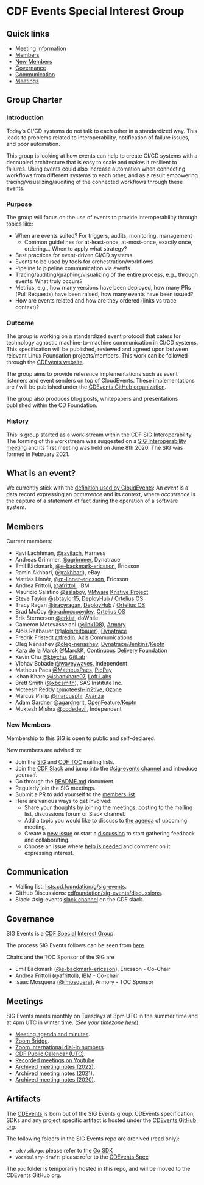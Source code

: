 # CDF Events Special Interest Group

## Quick links

- [Meeting Information](#meetings)
- [Members](#members)
- [New Members](#new-members)
- [Governance](#governance)
- [Communication](#communication)
- [Meetings](#meetings)

## Group Charter

### Introduction

Today’s CI/CD systems do not talk to each other in a standardized way. This leads to problems related to interoperability, notification of failure issues, and poor automation.

This group is looking at how events can help to create CI/CD systems with a decoupled architecture that is easy to scale and makes it resilient to failures. Using events could also increase automation when connecting workflows from different systems to each other, and as a result empowering tracing/visualizing/auditing of the connected workflows through these events.

### Purpose

The group will focus on the use of events to provide interoperability through topics like:

- When are events suited? For triggers, audits, monitoring, management
  - Common guidelines for at-least-once, at-most-once, exactly once, ordering… When to apply what strategy?
- Best practices for event-driven CI/CD systems
- Events to be used by tools for orchestration/workflows
- Pipeline to pipeline communication via events
- Tracing/auditing/graphing/visualizing of the entire process, e.g., through events. What truly occurs?
- Metrics, e.g., how many versions have been deployed, how many PRs (Pull Requests) have been raised, how many events have been issued?
- How are events related and how are they ordered (links vs trace context)?

### Outcome

The group is working on a standardized event protocol that caters for technology agnostic machine-to-machine communication in CI/CD systems. This specification will be published, reviewed and agreed upon between relevant Linux Foundation projects/members. This work can be followed through the [CDEvents website](https://cdevents.dev/).

The group aims to provide reference implementations such as event listeners and event senders on top of CloudEvents. These implementations are / will be published under the [CDEvents GitHub organization](https://github.com/cdevents).

The group also produces blog posts, whitepapers and presentations published within the CD Foundation.

### History

This is group started as a work-stream within the CDF SIG Interoperability.
The forming of the workstream was suggested on a [SIG Interoperability meeting](https://github.com/cdfoundation/sig-interoperability/blob/master/docs/meetings_2020.md#May-28-2020) and its first meeting was held on June 8th 2020.
The SIG was formed in February 2021.

## What is an event?

We currently stick with the [definition used by CloudEvents](https://github.com/cloudevents/spec/blob/v1.0/spec.md#terminology):
An *event* is a data record expressing an *occurrence* and its context, where *occurrence* is the capture of a statement of fact during the operation of a software system.

## Members

Current members:

- Ravi Lachhman, [@ravilach](https://github.com/ravilach), Harness
- Andreas Grimmer, [@agrimmer](https://github.com/agrimmer), Dynatrace
- Emil Bäckmark, [@e-backmark-ericsson](https://github.com/e-backmark-ericsson), Ericsson
- Ramin Akhbari, ([@rakhbari](https://github.com/rakhbari)), eBay
- Mattias Linnér, [@m-linner-ericsson](https://github.com/m-linner-ericsson), Ericsson
- Andrea Frittoli, [@afrittoli](https://github.com/afrittoli), IBM
- Mauricio Salatino [@salaboy](https://github.com/salaboy), [VMware](https://vmware.com) [Knative Project](http://knative.dev)
- Steve Taylor [@sbtaylor15](https://github.com/sbtaylor15), [DeployHub](https://www.deployhub.com) / [Ortelius OS](https://ortelius.io)
- Tracy Ragan [@tracyragan](https://github.com/tracyragan), [DeployHub](https://www.deployhub.com) / [Ortelius OS](https://ortelius.io)
- Brad McCoy [@bradmccooydev](https://github.com/bradmccoydev), [Ortelius OS](https://ortelius.io)
- Erik Sternerson [@erkist](https://github.com/erkist), doWhile
- Cameron Motevasselani ([@link108](https://github.com/link108)), [Armory](https://www.armory.io/)
- Alois Reitbauer ([@aloisreitbauer](https://github.com/aloisreitbauer)), [Dynatrace](https://www.dynatrace.com/)
- Fredrik Fristedt [@fredjn](https://github.com/fredjn), Axis Communications
- Oleg Nenashev [@oleg-nenashev](https://github.com/oleg-nenashev), [Dynatrace](https://www.dynatrace.com/)/[Jenkins](https://jenkins.io)/[Keptn](https://keptn.sh)
- Kara de la Marck [@MarckK](https://github.com/MarckK), Continuous Delivery Foundation
- Kevin Chu [@kbychu](https://github.com/kbychu), [GitLab](https://gitlab.com/)
- Vibhav Bobade [@waveywaves](https://github.com/waveywaves), Independent
- Matheus Paes [@MatheusPaes](https://github.com/MatheusPaes), [PicPay](https://picpay.com/)
- Ishan Khare [@ishankhare07](https://github.com/ishankhare07), [Loft Labs](https://loft.sh/)
- Brett Smith ([@xbcsmith](https://github.com/xbcsmith)), SAS Institute Inc.
- Moteesh Reddy [@moteesh-in2tive](https://github.com/moteesh-in2tive), [Ozone](https://ozone.one/)
- Marcus Philip [@marcusphi](https://github.com/marcusphi), [Avanza](https://www.avanza.se/)
- Adam Gardner [@agardnerit](https://github.com/agardnerit), [OpenFeature](https://openfeature.dev)/[Keptn](https://keptn.sh)
- Muktesh Mishra [@codedevil](https://github.com/mukteshkrmishra), Independent

### New Members

Membership to this SIG is open to public and self-declared.

New members are advised to:

- Join the [SIG](https://lists.cd.foundation/g/sig-events) and
[CDF TOC](https://lists.cd.foundation/g/cdf-toc) mailing lists.
- Join the [CDF Slack](https://join.slack.com/t/cdeliveryfdn/shared_invite/zt-nwc0jjd0-G65oEpv5ynFfPD5oOX5Ogg) and jump into the [#sig-events channel](https://cdeliveryfdn.slack.com/archives/C0151BTKEJX) and introduce yourself.
- Go through the [README.md](README.md) document.
- Regularly join the SIG meetings.
- Submit a PR to add yourself to the [members list](#members).
- Here are various ways to get involved:
  - Share your thoughts by joining the meetings, posting to the mailing list, discussions forum or Slack channel.
  - Add a topic you would like to discuss to [the agenda](https://hackmd.io/xjK5ujQbTHSaEZjoY28b8g) of upcoming meeting.
  - Create a [new issue](https://github.com/cdfoundation/sig-events/issues) or start a [discussion](https://github.com/cdfoundation/sig-events/discussions) to start gathering feedback and collaborating.
  - Choose an issue where [help is needed](https://github.com/cdfoundation/sig-events/issues/labels/help%20wanted) and comment on it expressing interest.

## Communication

- Mailing list: [lists.cd.foundation/g/sig-events](https://lists.cd.foundation/g/sig-events).
- GitHub Discussions: [cdfoundation/sig-events/discussions](https://github.com/cdfoundation/sig-events/discussions).
- Slack: #sig-events [slack channel](https://cdeliveryfdn.slack.com/archives/C0151BTKEJX) on the CDF slack.

## Governance

SIG Events is a [CDF Special Interest Group](https://github.com/cdfoundation/toc/tree/master/sigs).

The process SIG Events follows can be seen from [here](https://github.com/cdfoundation/toc/blob/master/GROUPS.md#sigs).

Chairs and the TOC Sponsor of the SIG are

* Emil Bäckmark ([@e-backmark-ericsson](https://github.com/e-backmark-ericsson)), Ericsson - Co-Chair
* Andrea Frittoli ([@afrittoli](https://github.com/afrittoli)), IBM - Co-chair
* Isaac Mosquera ([@imosquera](https://github.com/imosquera)), Armory - TOC Sponsor

## Meetings

SIG Events meets monthly on Tuesdays at 3pm UTC in the summer time and at 4pm UTC in winter time. (*See your timezone [here](https://time.is/3pm_in_UTC)*).

- [Meeting agenda and minutes](./docs/SIG%20Meeting%20Notes%20current.md).
- [Zoom Bridge](https://zoom.us/j/98408983891?pwd=VXBxMjJTaThGRGFWRXFmdUxsRUZUdz09).
- [Zoom International dial-in numbers](https://zoom.us/zoomconference).
- [CDF Public Calendar (UTC)](https://calendar.google.com/calendar/u/0/embed?src=linuxfoundation.org_mhf0kmgedn67ihni8r129avp24@group.calendar.google.com&ctz=UTC).
- [Recorded meetings on Youtube](https://www.youtube.com/playlist?list=PL2KXbZ9-EY9RlxWAnAjxs8Azuz11XVhkC)
- [Archived meeting notes (2022)](./docs/SIG%20Meeting%20Notes%202022.md).
- [Archived meeting notes (2021)](./docs/SIG%20Meeting%20Notes%202021.md).
- [Archived meeting notes (2020)](./docs/Events%20Workstream%20Meeting%20Notes%202020.md).

## Artifacts

The [CDEvents](https://cdevents.dev) is born out of the SIG Events group.
CDEvents specification, SDKs and any project specific artifact is hosted under the [CDEvents GitHub org](https://github.com/cdevents).

The following folders in the SIG Events repo are archived (read only):
- `cde/sdk/go`: please refer to the [Go SDK](https://github.com/cdevents/sdk-go)
- `vocabulary-drafr`: please refer to the [CDEvents Spec](https://github.com/cdevents/spec)

The `poc` folder is temporarily hosted in this repo, and will be moved to
the CDEvents GitHub org.
